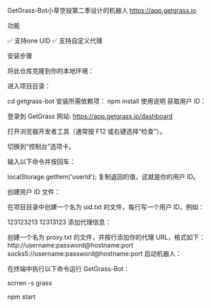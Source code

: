 GetGrass-Bot小草空投第二季设计的机器人
https://app.getgrass.io

功能

✅ 支持one UID
✅ 支持自定义代理

安装步骤

将此仓库克隆到你的本地环境：

进入项目目录：

cd getgrass-bot
安装所需依赖项：
npm install
使用说明
获取用户 ID：


登录到 GetGrass 网站: https://app.getgrass.io/dashboard

打开浏览器开发者工具（通常按 F12 或右键选择“检查”）。

切换到“控制台”选项卡。

输入以下命令并按回车：

localStorage.getItem('userId');
复制返回的值，这就是你的用户 ID。

创建用户 ID 文件：

在项目目录中创建一个名为 uid.txt 的文件，每行写一个用户 ID，例如：

123123213
12313123
添加代理信息：

创建一个名为 proxy.txt 的文件，并按行添加你的代理 URL，格式如下：
http://username:password@hostname:port
socks5://username:password@hostname:port
启动机器人：

在终端中执行以下命令运行 GetGrass-Bot：

scrren -s grass

npm start
